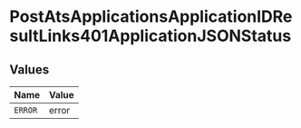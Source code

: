 # PostAtsApplicationsApplicationIDResultLinks401ApplicationJSONStatus


## Values

| Name    | Value   |
| ------- | ------- |
| `ERROR` | error   |